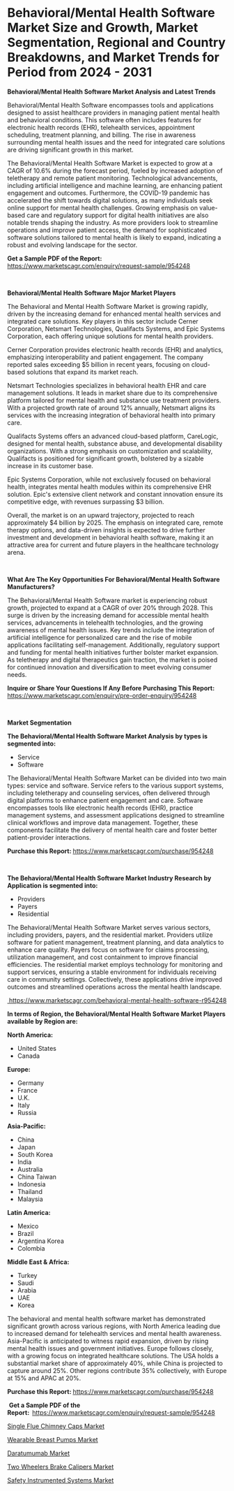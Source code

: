 <p><h1>Behavioral/Mental Health Software Market Size and Growth, Market Segmentation, Regional and Country Breakdowns, and Market Trends for Period from 2024 -  2031</h1></p><p><strong>Behavioral/Mental Health Software Market Analysis and Latest Trends</strong></p>
<p><p>Behavioral/Mental Health Software encompasses tools and applications designed to assist healthcare providers in managing patient mental health and behavioral conditions. This software often includes features for electronic health records (EHR), telehealth services, appointment scheduling, treatment planning, and billing. The rise in awareness surrounding mental health issues and the need for integrated care solutions are driving significant growth in this market.</p><p>The Behavioral/Mental Health Software Market is expected to grow at a CAGR of 10.6% during the forecast period, fueled by increased adoption of teletherapy and remote patient monitoring. Technological advancements, including artificial intelligence and machine learning, are enhancing patient engagement and outcomes. Furthermore, the COVID-19 pandemic has accelerated the shift towards digital solutions, as many individuals seek online support for mental health challenges. Growing emphasis on value-based care and regulatory support for digital health initiatives are also notable trends shaping the industry. As more providers look to streamline operations and improve patient access, the demand for sophisticated software solutions tailored to mental health is likely to expand, indicating a robust and evolving landscape for the sector.</p></p>
<p><strong>Get a Sample PDF of the Report:&nbsp;</strong> <a href="https://www.marketscagr.com/enquiry/request-sample/954248">https://www.marketscagr.com/enquiry/request-sample/954248</a></p>
<p>&nbsp;</p>
<p><strong>Behavioral/Mental Health Software Major Market Players</strong></p>
<p><p>The Behavioral and Mental Health Software Market is growing rapidly, driven by the increasing demand for enhanced mental health services and integrated care solutions. Key players in this sector include Cerner Corporation, Netsmart Technologies, Qualifacts Systems, and Epic Systems Corporation, each offering unique solutions for mental health providers.</p><p>Cerner Corporation provides electronic health records (EHR) and analytics, emphasizing interoperability and patient engagement. The company reported sales exceeding $5 billion in recent years, focusing on cloud-based solutions that expand its market reach.</p><p>Netsmart Technologies specializes in behavioral health EHR and care management solutions. It leads in market share due to its comprehensive platform tailored for mental health and substance use treatment providers. With a projected growth rate of around 12% annually, Netsmart aligns its services with the increasing integration of behavioral health into primary care.</p><p>Qualifacts Systems offers an advanced cloud-based platform, CareLogic, designed for mental health, substance abuse, and developmental disability organizations. With a strong emphasis on customization and scalability, Qualifacts is positioned for significant growth, bolstered by a sizable increase in its customer base.</p><p>Epic Systems Corporation, while not exclusively focused on behavioral health, integrates mental health modules within its comprehensive EHR solution. Epic's extensive client network and constant innovation ensure its competitive edge, with revenues surpassing $3 billion.</p><p>Overall, the market is on an upward trajectory, projected to reach approximately $4 billion by 2025. The emphasis on integrated care, remote therapy options, and data-driven insights is expected to drive further investment and development in behavioral health software, making it an attractive area for current and future players in the healthcare technology arena.</p></p>
<p>&nbsp;</p>
<p><strong>What Are The Key Opportunities For Behavioral/Mental Health Software Manufacturers?</strong></p>
<p><p>The Behavioral/Mental Health Software market is experiencing robust growth, projected to expand at a CAGR of over 20% through 2028. This surge is driven by the increasing demand for accessible mental health services, advancements in telehealth technologies, and the growing awareness of mental health issues. Key trends include the integration of artificial intelligence for personalized care and the rise of mobile applications facilitating self-management. Additionally, regulatory support and funding for mental health initiatives further bolster market expansion. As teletherapy and digital therapeutics gain traction, the market is poised for continued innovation and diversification to meet evolving consumer needs.</p></p>
<p><strong>Inquire or Share Your Questions If Any Before Purchasing This Report:</strong> <a href="https://www.marketscagr.com/enquiry/pre-order-enquiry/954248">https://www.marketscagr.com/enquiry/pre-order-enquiry/954248</a></p>
<p>&nbsp;</p>
<p><strong>Market Segmentation</strong></p>
<p><strong>The Behavioral/Mental Health Software Market Analysis by types is segmented into:</strong></p>
<p><ul><li>Service</li><li>Software</li></ul></p>
<p><p>The Behavioral/Mental Health Software Market can be divided into two main types: service and software. Service refers to the various support systems, including teletherapy and counseling services, often delivered through digital platforms to enhance patient engagement and care. Software encompasses tools like electronic health records (EHR), practice management systems, and assessment applications designed to streamline clinical workflows and improve data management. Together, these components facilitate the delivery of mental health care and foster better patient-provider interactions.</p></p>
<p><strong>Purchase this Report:&nbsp;</strong><a href="https://www.marketscagr.com/purchase/954248">https://www.marketscagr.com/purchase/954248</a></p>
<p>&nbsp;</p>
<p><strong>The Behavioral/Mental Health Software Market Industry Research by Application is segmented into:</strong></p>
<p><ul><li>Providers</li><li>Payers</li><li>Residential</li></ul></p>
<p><p>The Behavioral/Mental Health Software Market serves various sectors, including providers, payers, and the residential market. Providers utilize software for patient management, treatment planning, and data analytics to enhance care quality. Payers focus on software for claims processing, utilization management, and cost containment to improve financial efficiencies. The residential market employs technology for monitoring and support services, ensuring a stable environment for individuals receiving care in community settings. Collectively, these applications drive improved outcomes and streamlined operations across the mental health landscape.</p></p>
<p><a href="https://www.marketscagr.com/behavioral-mental-health-software-r954248">&nbsp;https://www.marketscagr.com/behavioral-mental-health-software-r954248</a></p>
<p><strong>In terms of Region, the Behavioral/Mental Health Software Market Players available by Region are:</strong></p>
<p>
    <p> <strong> North America: </strong>
        <ul>
            <li>United States</li>
            <li>Canada</li>
        </ul>
        </p> 
    <p> <strong> Europe: </strong>
        <ul>
            <li>Germany</li>
            <li>France</li>
            <li>U.K.</li>
            <li>Italy</li>
            <li>Russia</li>
        </ul>
        </p> 
    <p> <strong> Asia-Pacific: </strong>
        <ul>
            <li>China</li>
            <li>Japan</li>
            <li>South Korea</li>
            <li>India</li>
            <li>Australia</li>
            <li>China Taiwan</li>
            <li>Indonesia</li>
            <li>Thailand</li>
            <li>Malaysia</li>
        </ul>
        </p> 
    <p> <strong> Latin America: </strong>
        <ul>
            <li>Mexico</li>
            <li>Brazil</li>
            <li>Argentina Korea</li>
            <li>Colombia</li>
        </ul>
        </p> 
    <p> <strong> Middle East & Africa: </strong>
        <ul>
            <li>Turkey</li>
            <li>Saudi</li>
            <li>Arabia</li>
            <li>UAE</li>
            <li>Korea</li>
        </ul>
    </p>
    </p>
<p><p>The behavioral and mental health software market has demonstrated significant growth across various regions, with North America leading due to increased demand for telehealth services and mental health awareness. Asia-Pacific is anticipated to witness rapid expansion, driven by rising mental health issues and government initiatives. Europe follows closely, with a growing focus on integrated healthcare solutions. The USA holds a substantial market share of approximately 40%, while China is projected to capture around 25%. Other regions contribute 35% collectively, with Europe at 15% and APAC at 20%.</p></p>
<p><strong>Purchase this Report: </strong><a href="https://www.marketscagr.com/purchase/954248">https://www.marketscagr.com/purchase/954248</a></p>
<p>&nbsp;<strong>Get a Sample PDF of the Report:&nbsp;&nbsp;</strong><a href="https://www.marketscagr.com/enquiry/request-sample/954248">https://www.marketscagr.com/enquiry/request-sample/954248</a></p>
<p><strong></strong></p>
<p><p><a href="https://medium.com/@caroline.lewis06756/the-single-flue-chimney-caps-market-decisions-are-mostly-driven-by-resource-optimization-and-80c85afa057c">Single Flue Chimney Caps Market</a></p><p><a href="https://www.linkedin.com/pulse/wearable-breast-pumps-market-size-share-competitive-landscape-trend-agqlf?trackingId=aBTDZ4qvRaqirK4hZcANGA%3D%3D">Wearable Breast Pumps Market</a></p><p><a href="https://www.linkedin.com/pulse/market-insights-global-daratumumab-forecast-innovation-ahsmf?trackingId=kk0rgc9RTguxFMAhPzBGbg%3D%3D">Daratumumab Market</a></p><p><a href="https://issuu.com/reportprime-2/docs/two-wheelers-brake-calipers-market-_ee9fca7e4fb7b9">Two Wheelers Brake Calipers Market</a></p><p><a href="https://medium.com/@caroline.lewis06756/this-report-aims-to-provide-a-comprehensive-presentation-of-the-global-market-for-safety-586ad5f09405">Safety Instrumented Systems Market</a></p></p>